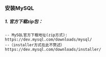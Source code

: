 ### 安装MySQL
##### 1. 官方下载zip包：
```
-- MySQL官方下载地址(zip方式):
https://dev.mysql.com/downloads/mysql/
--（installer方式在此不赘述）
https://dev.mysql.com/downloads/installer/

```

